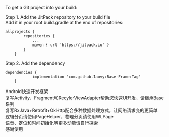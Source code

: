 <!DOCTYPE html>
<html>

<head>
  <meta charset="utf-8">
  <meta name="viewport" content="width=device-width, initial-scale=1.0">
  <link rel="stylesheet" href="https://stackedit.io/style.css" />
</head>

<body class="stackedit">
  <div class="stackedit__html"><p>To get a Git project into your build:</p>
<p>Step 1. Add the JitPack repository to your build file<br>
Add it in your root build.gradle at the end of repositories:</p>
<pre><code>allprojects {
		repositories {
			...
			maven { url 'https://jitpack.io' }
		}
	}
</code></pre>
<p>Step 2. Add the dependency</p>
<pre><code>dependencies {
	        implementation 'com.github.Iaovy:Base-Frame:Tag'
	}
</code></pre>
<p>Android快速开发框架<br>
复写Activity、Fragment和RecylerViewAdapter帮助您快速UI开发，请继承Base系列<br>
复写RxJava+Retrofit+OkHttp配合多种数据处理方式，让网络请求变的更简单<br>
逻辑分页请使用PageHelper，物理分页请使用WLPage<br>
语音、定位和时间初始化等更多动能请自行探索<br>
感谢使用</p>
</div>
</body>

</html>


